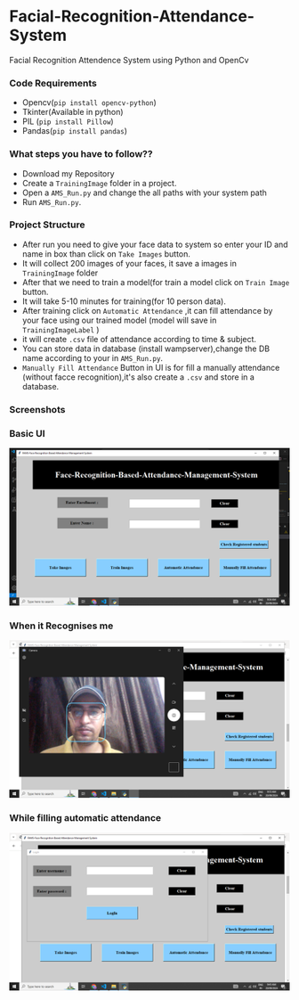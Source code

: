 # Facial-Recognition-Attendance-System
Facial Recognition Attendence System using Python  and OpenCv  

### Code Requirements
- Opencv(`pip install opencv-python`)
- Tkinter(Available in python)
- PIL (`pip install Pillow`)
- Pandas(`pip install pandas`)

### What steps you have to follow??
- Download my Repository 
- Create a `TrainingImage` folder in a project.
- Open a `AMS_Run.py` and change the all paths with your system path
- Run `AMS_Run.py`.

### Project Structure

- After run you need to give your face data to system so enter your ID and name in box than click on `Take Images` button.
- It will collect 200 images of your faces, it save a images in `TrainingImage` folder
- After that we need to train a model(for train a model click on `Train Image` button.
- It will take 5-10 minutes for training(for 10 person data).
- After training click on `Automatic Attendance` ,it can fill attendance by your face using our trained model (model will save in `TrainingImageLabel` )
- it will create `.csv` file of attendance according to time & subject.
- You can store data in database (install wampserver),change the DB name according to your in `AMS_Run.py`.
- `Manually Fill Attendance` Button in UI is for fill a manually attendance (without facce recognition),it's also create a `.csv` and store in a database.

### Screenshots

### Basic UI
<img src="https://raw.githubusercontent.com/A16S1996/Facial-Recognition-Attendence-System/refs/heads/main/Screenshot%20(120).png">

### When it Recognises me
<img src="https://raw.githubusercontent.com/A16S1996/Facial-Recognition-Attendence-System/refs/heads/main/Screenshot%20(124).png">

### While filling automatic attendance
<img src="https://raw.githubusercontent.com/A16S1996/Facial-Recognition-Attendence-System/refs/heads/main/Screenshot%20(122).png">


